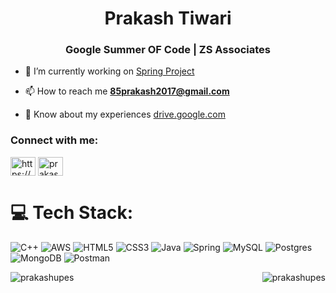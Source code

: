 <h1 align="center">Prakash Tiwari</h1>
<h3 align="center">Google Summer OF Code | ZS Associates</h3>

- 🔭 I’m currently working on [Spring Project](https://github.com/prakashupes/Spring-Projects)

- 📫 How to reach me **85prakash2017@gmail.com**

- 📄 Know about my experiences [drive.google.com](drive.google.com)

<h3 align="left">Connect with me:</h3>
<p align="left">
<a href="https://linkedin.com/in/https://www.linkedin.com/in/prakash-tiwari-10224419b/" target="blank"><img align="center" src="https://raw.githubusercontent.com/rahuldkjain/github-profile-readme-generator/master/src/images/icons/Social/linked-in-alt.svg" alt="https://www.linkedin.com/in/prakash-tiwari-10224419b/" height="30" width="40" /></a>
<a href="https://www.leetcode.com/prakash12t" target="blank"><img align="center" src="https://raw.githubusercontent.com/rahuldkjain/github-profile-readme-generator/master/src/images/icons/Social/leet-code.svg" alt="prakash12t" height="30" width="40" /></a>
</p>


# 💻 Tech Stack:
![C++](https://img.shields.io/badge/c++-%2300599C.svg?style=for-the-badge&logo=c%2B%2B&logoColor=white) ![AWS](https://img.shields.io/badge/AWS-%23FF9900.svg?style=for-the-badge&logo=amazon-aws&logoColor=white) ![HTML5](https://img.shields.io/badge/html5-%23E34F26.svg?style=for-the-badge&logo=html5&logoColor=white) ![CSS3](https://img.shields.io/badge/css3-%231572B6.svg?style=for-the-badge&logo=css3&logoColor=white) ![Java](https://img.shields.io/badge/java-%23ED8B00.svg?style=for-the-badge&logo=java&logoColor=white)  ![Spring](https://img.shields.io/badge/spring-%236DB33F.svg?style=for-the-badge&logo=spring&logoColor=white) ![MySQL](https://img.shields.io/badge/mysql-%2300f.svg?style=for-the-badge&logo=mysql&logoColor=white) ![Postgres](https://img.shields.io/badge/postgres-%23316192.svg?style=for-the-badge&logo=postgresql&logoColor=white) ![MongoDB](https://img.shields.io/badge/MongoDB-%234ea94b.svg?style=for-the-badge&logo=mongodb&logoColor=white) ![Postman](https://img.shields.io/badge/Postman-FF6C37?style=for-the-badge&logo=postman&logoColor=white)

<p><img align="left" src="https://github-readme-stats.vercel.app/api/top-langs?username=prakashupes&show_icons=true&locale=en&layout=compact" alt="prakashupes" /></p>



<p><img align="right" src="https://github-readme-stats.vercel.app/api?username=prakashupes&show_icons=true&include_all_commits=true" alt="prakashupes" /></p>

